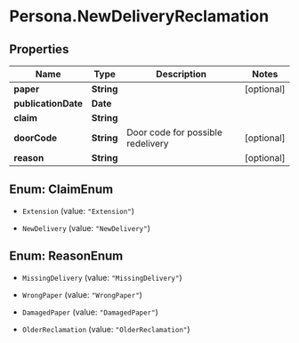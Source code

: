 # Persona.NewDeliveryReclamation

## Properties

Name | Type | Description | Notes
------------ | ------------- | ------------- | -------------
**paper** | **String** |  | [optional] 
**publicationDate** | **Date** |  | 
**claim** | **String** |  | 
**doorCode** | **String** | Door code for possible redelivery | [optional] 
**reason** | **String** |  | [optional] 



## Enum: ClaimEnum


* `Extension` (value: `"Extension"`)

* `NewDelivery` (value: `"NewDelivery"`)





## Enum: ReasonEnum


* `MissingDelivery` (value: `"MissingDelivery"`)

* `WrongPaper` (value: `"WrongPaper"`)

* `DamagedPaper` (value: `"DamagedPaper"`)

* `OlderReclamation` (value: `"OlderReclamation"`)




